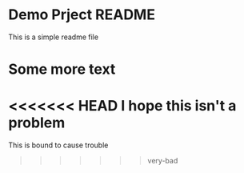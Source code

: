# Demo Prject README
This is a simple readme file

# Some more text

<<<<<<< HEAD
I hope this isn't a problem
=======
This is bound to cause trouble
>>>>>>> very-bad
